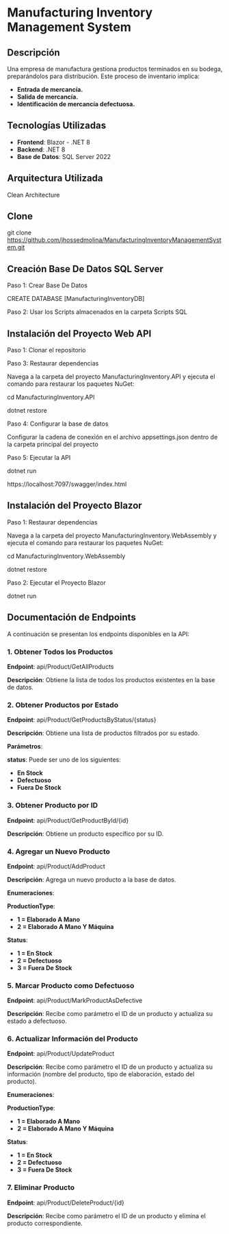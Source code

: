# Manufacturing Inventory Management System

## Descripción

Una empresa de manufactura gestiona productos terminados en su bodega, preparándolos para distribución. Este proceso de inventario implica:


- **Entrada de mercancía.**
- **Salida de mercancía.**
- **Identificación de mercancía defectuosa.**

## Tecnologías Utilizadas

- **Frontend**: Blazor - .NET 8
- **Backend**: .NET 8
- **Base de Datos**: SQL Server 2022

## Arquitectura Utilizada

Clean Architecture

## Clone

git clone https://github.com/jhossedmolina/ManufacturingInventoryManagementSystem.git

## Creación Base De Datos SQL Server

Paso 1: Crear Base De Datos


CREATE DATABASE [ManufacturingInventoryDB]


Paso 2: Usar los Scripts almacenados en la carpeta Scripts SQL

## Instalación del Proyecto Web API

Paso 1: Clonar el repositorio


Paso 3: Restaurar dependencias


Navega a la carpeta del proyecto ManufacturingInventory.API y ejecuta el comando para restaurar los paquetes NuGet:



cd ManufacturingInventory.API


dotnet restore


Paso 4: Configurar la base de datos


Configurar la cadena de conexión en el archivo appsettings.json dentro de la carpeta principal del proyecto


Paso 5: Ejecutar la API 


dotnet run

https://localhost:7097/swagger/index.html

## Instalación del Proyecto Blazor

Paso 1: Restaurar dependencias


Navega a la carpeta del proyecto ManufacturingInventory.WebAssembly y ejecuta el comando para restaurar los paquetes NuGet:


cd ManufacturingInventory.WebAssembly


dotnet restore

Paso 2: Ejecutar el Proyecto Blazor


dotnet run

## Documentación de Endpoints

A continuación se presentan los endpoints disponibles en la API:

### 1. Obtener Todos los Productos

**Endpoint**: api/Product/GetAllProducts


**Descripción**: Obtiene la lista de todos los productos existentes en la base de datos.

### 2. Obtener Productos por Estado

**Endpoint**: api/Product/GetProductsByStatus/{status}


**Descripción**: Obtiene una lista de productos filtrados por su estado.


**Parámetros**:


**status**: Puede ser uno de los siguientes:


- **En Stock**
- **Defectuoso**
- **Fuera De Stock**

### 3. Obtener Producto por ID

**Endpoint**: api/Product/GetProductById/{id}


**Descripción**: Obtiene un producto específico por su ID.

### 4. Agregar un Nuevo Producto

**Endpoint**: api/Product/AddProduct


**Descripción**: Agrega un nuevo producto a la base de datos.

**Enumeraciones**:


**ProductionType**:


- **1 = Elaborado A Mano**
- **2 = Elaborado A Mano Y Máquina**


**Status**:


- **1 = En Stock**
- **2 = Defectuoso**
- **3 = Fuera De Stock**

### 5. Marcar Producto como Defectuoso

**Endpoint**: api/Product/MarkProductAsDefective


**Descripción**: Recibe como parámetro el ID de un producto y actualiza su estado a defectuoso.

### 6. Actualizar Información del Producto

**Endpoint**: api/Product/UpdateProduct


**Descripción**: Recibe como parámetro el ID de un producto y actualiza su información (nombre del producto, tipo de elaboración, estado del producto).


**Enumeraciones**:


**ProductionType**:


- **1 = Elaborado A Mano**
- **2 = Elaborado A Mano Y Máquina**


**Status**:


- **1 = En Stock**
- **2 = Defectuoso**
- **3 = Fuera De Stock**

### 7. Eliminar Producto

**Endpoint**: api/Product/DeleteProduct/{id}


**Descripción**: Recibe como parámetro el ID de un producto y elimina el producto correspondiente.
